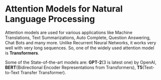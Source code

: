 # Attention Models for Natural Language Processing

Attention models are used for various applications like Machine Translations, Text Summarizations, Auto Complete, Question Answering, Chat Bots and many more. Unlike Recurrent Neural Networks, it works very well with very long sequences. So, one of the widely used attention model is **Transformers**.

Some of the State-of-the-art models are: **GPT-2**(3 is latest one) by OpenAI, **BERT**(Bidirectional Encoder Representations from Transformers), **T5**(Text-to-Text Transfer Transformer).

